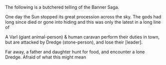 The following is a butchered telling of the Banner Saga.

One day the Sun stopped its great procession across the sky. The gods had long since died or gone into hiding and this was only the latest in a long line of 

A Varl (giant animal-person) & human caravan perform their duties in town, but are attacked by Dredge (stone-person), and lose their [leader].

Far away, a father and daughter hunt for food, and encounter a lone Dredge. Afraid of what this might mean